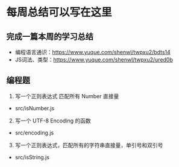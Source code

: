 # 每周总结可以写在这里

## 完成一篇本周的学习总结
- 编程语言通识：https://www.yuque.com/shenwl/twpxu2/bdts14
- JS词法、类型：https://www.yuque.com/shenwl/twpxu2/ured0b

## 编程题
1. 写一个正则表达式 匹配所有 Number 直接量
- src/isNumber.js

2. 写一个 UTF-8 Encoding 的函数
- src/encoding.js

3. 写一个正则表达式，匹配所有的字符串直接量，单引号和双引号
- src/isString.js